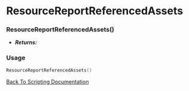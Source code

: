 # ResourceReportReferencedAssets

### ResourceReportReferencedAssets()
- ***Returns:*** 

### Usage

```Lua
ResourceReportReferencedAssets()
```


[Back To Scripting Documentation](../README.md)
